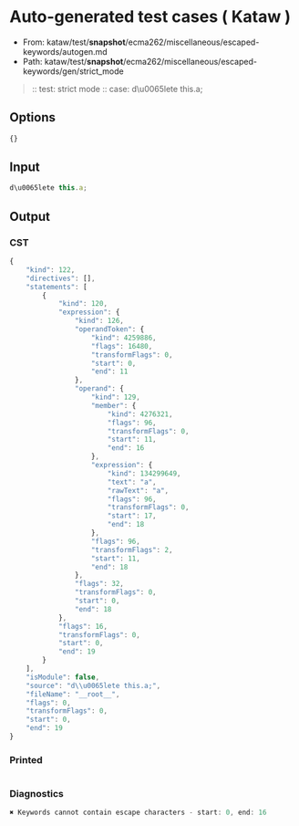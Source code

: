 # Auto-generated test cases ( Kataw )
- From: kataw/test/__snapshot__/ecma262/miscellaneous/escaped-keywords/autogen.md
- Path: kataw/test/__snapshot__/ecma262/miscellaneous/escaped-keywords/gen/strict_mode
> :: test: strict mode
> :: case: d\u0065lete this.a;
## Options

`````js
{}
`````
## Input

`````js
d\u0065lete this.a;
`````
## Output

### CST

```javascript
{
    "kind": 122,
    "directives": [],
    "statements": [
        {
            "kind": 120,
            "expression": {
                "kind": 126,
                "operandToken": {
                    "kind": 4259886,
                    "flags": 16480,
                    "transformFlags": 0,
                    "start": 0,
                    "end": 11
                },
                "operand": {
                    "kind": 129,
                    "member": {
                        "kind": 4276321,
                        "flags": 96,
                        "transformFlags": 0,
                        "start": 11,
                        "end": 16
                    },
                    "expression": {
                        "kind": 134299649,
                        "text": "a",
                        "rawText": "a",
                        "flags": 96,
                        "transformFlags": 0,
                        "start": 17,
                        "end": 18
                    },
                    "flags": 96,
                    "transformFlags": 2,
                    "start": 11,
                    "end": 18
                },
                "flags": 32,
                "transformFlags": 0,
                "start": 0,
                "end": 18
            },
            "flags": 16,
            "transformFlags": 0,
            "start": 0,
            "end": 19
        }
    ],
    "isModule": false,
    "source": "d\\u0065lete this.a;",
    "fileName": "__root__",
    "flags": 0,
    "transformFlags": 0,
    "start": 0,
    "end": 19
}
```

### Printed

```javascript

```

### Diagnostics

```javascript
✖ Keywords cannot contain escape characters - start: 0, end: 16

```

